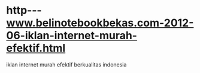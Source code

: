 http---www.belinotebookbekas.com-2012-06-iklan-internet-murah-efektif.html
==========================================================================

iklan internet murah efektif berkualitas indonesia